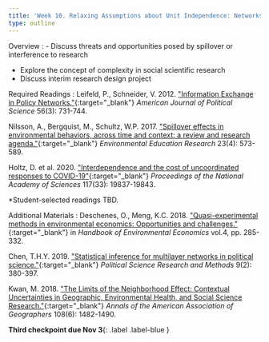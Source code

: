 ```yaml
---
title: 'Week 10. Relaxing Assumptions about Unit Independence: Networks and Complexity (Oct 30)'
type: outline
---
```


Overview
: - Discuss threats and opportunities posed by spillover or interference to research
  - Explore the concept of complexity in social scientific research
  - Discuss interim research design project

Required Readings
: Leifeld, P., Schneider, V. 2012. ["Information Exchange in Policy Networks."](https://doi.org/10.1111/j.1540-5907.2011.00580.x){:target="_blank"} _American Journal of Political Science_ 56(3): 731-744.
  
  Nilsson, A., Bergquist, M., Schultz, W.P. 2017. ["Spillover effects in environmental behaviors, across time and context: a review and research agenda."](https://doi.org/10.1080/13504622.2016.1250148){:target="_blank"} _Environmental Education Research_ 23(4): 573-589.
  
  Holtz, D. et al. 2020. ["Interdependence and the cost of uncoordinated responses to COVID-19"](https://doi.org/10.1073/pnas.2009522117){:target="_blank"} _Proceedings of the National Academy of Sciences_ 117(33): 19837-19843.

  *Student-selected readings TBD.

Additional Materials
: Deschenes, O., Meng, K.C. 2018. ["Quasi-experimental methods in environmental economics: Opportunities and challenges."](https://doi.org/10.1016/bs.hesenv.2018.08.001){:target="_blank"} in _Handbook of Environmental Economics_ vol.4, pp. 285-332.

  Chen, T.H.Y. 2019. ["Statistical inference for multilayer networks in political science."](https://doi.org/10.1017/psrm.2019.49){:target="_blank"} _Political Science Research and Methods_ 9(2): 380-397.
  
  Kwan, M. 2018. ["The Limits of the Neighborhood Effect: Contextual Uncertainties in Geographic, Environmental Health, and Social Science Research."](https://doi.org/10.1080/24694452.2018.1453777){:target="_blank"} _Annals of the American Association of Geographers_ 108(6): 1482-1490.

**Third checkpoint due Nov 3**{: .label .label-blue }
